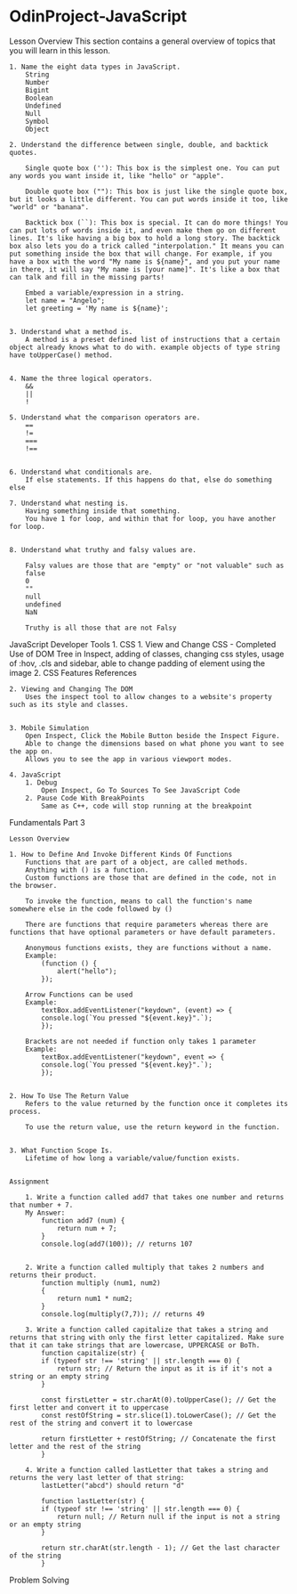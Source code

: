 # OdinProject-JavaScript


Lesson Overview
This section contains a general overview of topics that you will learn in this lesson.

    1. Name the eight data types in JavaScript.
        String
        Number
        Bigint
        Boolean
        Undefined
        Null
        Symbol
        Object

    2. Understand the difference between single, double, and backtick quotes.

        Single quote box (''): This box is the simplest one. You can put any words you want inside it, like "hello" or "apple".

        Double quote box (""): This box is just like the single quote box, but it looks a little different. You can put words inside it too, like "world" or "banana".

        Backtick box (``): This box is special. It can do more things! You can put lots of words inside it, and even make them go on different lines. It's like having a big box to hold a long story. The backtick box also lets you do a trick called "interpolation." It means you can put something inside the box that will change. For example, if you have a box with the word "My name is ${name}", and you put your name in there, it will say "My name is [your name]". It's like a box that can talk and fill in the missing parts!

        Embed a variable/expression in a string.
        let name = "Angelo";
        let greeting = 'My name is ${name}';


    3. Understand what a method is.
        A method is a preset defined list of instructions that a certain object already knows what to do with. example objects of type string have toUpperCase() method.


    4. Name the three logical operators.
        && 
        ||
        !

    5. Understand what the comparison operators are.
        ==
        !=
        ===
        !==


    6. Understand what conditionals are.
        If else statements. If this happens do that, else do something else

    7. Understand what nesting is.
        Having something inside that something.
        You have 1 for loop, and within that for loop, you have another for loop.


    8. Understand what truthy and falsy values are.

        Falsy values are those that are "empty" or "not valuable" such as 
        false
        0
        ""
        null
        undefined
        NaN

        Truthy is all those that are not Falsy



JavaScript Developer Tools 
    1. CSS
        1. View and Change CSS - Completed
            Use of DOM Tree in Inspect, adding of classes, changing css styles, usage of :hov, .cls and sidebar, able to change padding of element using the image 
        2. CSS Features References

    2. Viewing and Changing The DOM
        Uses the inspect tool to allow changes to a website's property such as its style and classes.


    3. Mobile Simulation
        Open Inspect, Click the Mobile Button beside the Inspect Figure. 
        Able to change the dimensions based on what phone you want to see the app on.
        Allows you to see the app in various viewport modes.

    4. JavaScript
        1. Debug
            Open Inspect, Go To Sources To See JavaScript Code
        2. Pause Code With BreakPoints
            Same as C++, code will stop running at the breakpoint

Fundamentals Part 3

    Lesson Overview

    1. How to Define And Invoke Different Kinds Of Functions
        Functions that are part of a object, are called methods.
        Anything with () is a function.
        Custom functions are those that are defined in the code, not in the browser.

        To invoke the function, means to call the function's name somewhere else in the code followed by ()

        There are functions that require parameters whereas there are functions that have optional parameters or have default parameters.

        Anonymous functions exists, they are functions without a name.
        Example:
            (function () {
                alert("hello");
            });

        Arrow Functions can be used 
        Example:
            textBox.addEventListener("keydown", (event) => {
            console.log(`You pressed "${event.key}".`);
            });

        Brackets are not needed if function only takes 1 parameter 
        Example:
            textBox.addEventListener("keydown", event => {
            console.log(`You pressed "${event.key}".`);
            });


    2. How To Use The Return Value
        Refers to the value returned by the function once it completes its process.

        To use the return value, use the return keyword in the function.


    3. What Function Scope Is.
        Lifetime of how long a variable/value/function exists.


    Assignment

        1. Write a function called add7 that takes one number and returns that number + 7.
        My Answer:
            function add7 (num) {
                return num + 7;
            }
            console.log(add7(100)); // returns 107

        
        2. Write a function called multiply that takes 2 numbers and returns their product.
            function multiply (num1, num2)
            {
                return num1 * num2;
            }
            console.log(multiply(7,7)); // returns 49

        3. Write a function called capitalize that takes a string and returns that string with only the first letter capitalized. Make sure that it can take strings that are lowercase, UPPERCASE or BoTh.
            function capitalize(str) {
            if (typeof str !== 'string' || str.length === 0) {
                return str; // Return the input as it is if it's not a string or an empty string
            }
            
            const firstLetter = str.charAt(0).toUpperCase(); // Get the first letter and convert it to uppercase
            const restOfString = str.slice(1).toLowerCase(); // Get the rest of the string and convert it to lowercase
            
            return firstLetter + restOfString; // Concatenate the first letter and the rest of the string
            }

        4. Write a function called lastLetter that takes a string and returns the very last letter of that string: 
            lastLetter("abcd") should return "d"

            function lastLetter(str) {
            if (typeof str !== 'string' || str.length === 0) {
                return null; // Return null if the input is not a string or an empty string
            }
            
            return str.charAt(str.length - 1); // Get the last character of the string
            }

Problem Solving 
